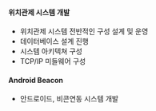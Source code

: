 #### 위치관제 시스템 개발
  - 위치관제 시스템 전반적인 구성 설계 및 운영
  - 데이터베이스 설계 진행
  - 시스템 아키텍쳐 구성
  - TCP/IP 미들웨어 구성

#### Android Beacon
  - 안드로이드, 비콘연동 시스템 개발
    